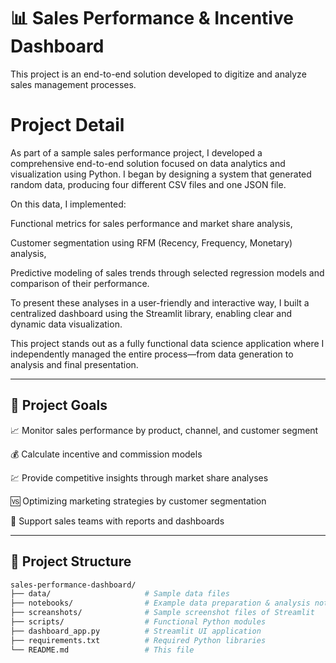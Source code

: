 # 📊 Sales Performance & Incentive Dashboard

This project is an end-to-end solution developed to digitize and analyze sales management processes.

# Project Detail

As part of a sample sales performance project, I developed a comprehensive end-to-end solution focused on data analytics and visualization using Python. I began by designing a system that generated random data, producing four different CSV files and one JSON file.

On this data, I implemented:

Functional metrics for sales performance and market share analysis,

Customer segmentation using RFM (Recency, Frequency, Monetary) analysis,

Predictive modeling of sales trends through selected regression models and comparison of their performance.


To present these analyses in a user-friendly and interactive way, I built a centralized dashboard using the Streamlit library, enabling clear and dynamic data visualization.

This project stands out as a fully functional data science application where I independently managed the entire process—from data generation to analysis and final presentation.

---

## 🎯 Project Goals

📈 Monitor sales performance by product, channel, and customer segment

💰 Calculate incentive and commission models

💹 Provide competitive insights through market share analyses

🆚 Optimizing marketing strategies by customer segmentation

📑 Support sales teams with reports and dashboards



---

## 🧩 Project Structure

```bash
sales-performance-dashboard/
├── data/                     # Sample data files
├── notebooks/                # Example data preparation & analysis notebooks
├── screanshots/              # Sample screenshot files of Streamlit
├── scripts/                  # Functional Python modules
├── dashboard_app.py          # Streamlit UI application
├── requirements.txt          # Required Python libraries
└── README.md                 # This file

